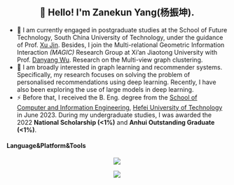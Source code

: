 <h2 align="center">👋 Hello! I'm Zanekun Yang(杨振坤).</h2>

- 🌱 I am currently engaged in postgraduate studies at the School of Future Technology, South China University of Technology, under the guidance of Prof. [Xu Jin](https://www2.scut.edu.cn/ft/2021/1220/c29779a467423/page.htm). Besides, I join the Multi-relational Geometric Information Interaction *(MAGIC)* Research Group at Xi’an Jiaotong University with Prof. [Danyang Wu](https://danyangwucs.github.io/). Research on the Multi-view graph clustering.
- 💬 I am broadly interested in graph learning and recommender systems. Specifically, my research focuses on solving the problem of personalised recommendations using deep learning. Recently, I have also been exploring the use of large models in deep learning.
- ⚡ Before that, I received the B. Eng. degree from the [School of Computer and Information Engineering](http://ci.hfut.edu.cn/), [Hefei University of Technology](http://www.hfut.edu.cn/) in June 2023. During my undergraduate studies, I was awarded the 2022 **National Scholarship (<1%)** and **Anhui Outstanding Graduate (<1%)**.

#### Language&Platform&Tools
<p align="center">
    <img src="https://skillicons.dev/icons?i=py,pytorch,java,cpp,mysql,md,latex" />
</p>  
<p align="center">
    <img src="https://skillicons.dev/icons?i=linux,matlab,anaconda,vscode,pycharm,nginx,git,ps,pr" />
</p> 

<div align='center'>
